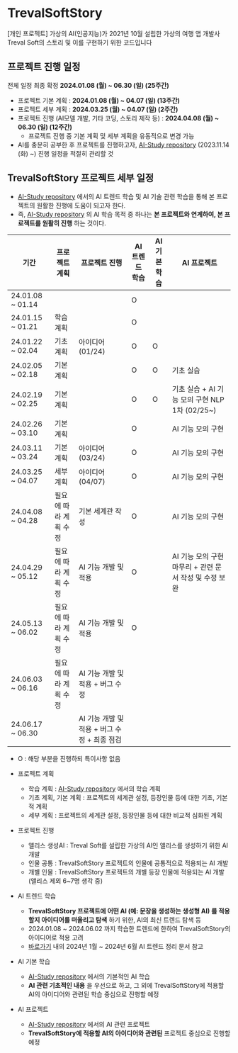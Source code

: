 # TrevalSoftStory
[개인 프로젝트] 가상의 AI(인공지능)가 2021년 10월 설립한 가상의 여행 앱 개발사 Treval Soft의 스토리 및 이를 구현하기 위한 코드입니다

## 프로젝트 진행 일정
전체 일정 최종 확정 **2024.01.08 (월) ~ 06.30 (일) (25주간)**

* 프로젝트 기본 계획 : **2024.01.08 (월) ~ 04.07 (일) (13주간)**
* 프로젝트 세부 계획 : **2024.03.25 (월) ~ 04.07 (일) (2주간)**
* 프로젝트 진행 (AI모델 개발, 기타 코딩, 스토리 제작 등) : **2024.04.08 (월) ~ 06.30 (일) (12주간)**
  * 프로젝트 진행 중 기본 계획 및 세부 계획을 유동적으로 변경 가능
* AI를 충분히 공부한 후 프로젝트를 진행하고자, [AI-Study repository](https://github.com/WannaBeSuperteur/AI-Study) (2023.11.14 (화) ~) 진행 일정을 적절히 관리할 것

## TrevalSoftStory 프로젝트 세부 일정
* [AI-Study repository](https://github.com/WannaBeSuperteur/AI-Study) 에서의 AI 트렌드 학습 및 AI 기술 관련 학습을 통해 본 프로젝트의 원활한 진행에 도움이 되고자 한다.
* 즉, [AI-Study repository](https://github.com/WannaBeSuperteur/AI-Study) 의 AI 학습 목적 중 하나는 **본 프로젝트와 연계하여, 본 프로젝트를 원활히 진행** 하는 것이다.

|기간|프로젝트 계획|프로젝트 진행|AI 트렌드 학습|AI 기본 학습|AI 프로젝트|
|---|---|---|---|---|---|
|24.01.08 ~ 01.14|||O|||
|24.01.15 ~ 01.21|학습 계획||O|||
|24.01.22 ~ 02.04|기초 계획|아이디어 (01/24)|O|O||
|24.02.05 ~ 02.18|기본 계획||O|O|기초 실습|
|24.02.19 ~ 02.25|기본 계획||O|O|기초 실습 + AI 기능 모의 구현 NLP 1차 (02/25~)|
|24.02.26 ~ 03.10|기본 계획||O||AI 기능 모의 구현|
|24.03.11 ~ 03.24|기본 계획|아이디어 (03/24)|O||AI 기능 모의 구현|
|24.03.25 ~ 04.07|세부 계획|아이디어 (04/07)|O||AI 기능 모의 구현|
|24.04.08 ~ 04.28|필요에 따라 계획 수정|기본 세계관 작성|O||AI 기능 모의 구현|
|24.04.29 ~ 05.12|필요에 따라 계획 수정|AI 기능 개발 및 적용|O||AI 기능 모의 구현 마무리 + 관련 문서 작성 및 수정 보완|
|24.05.13 ~ 06.02|필요에 따라 계획 수정|AI 기능 개발 및 적용|O|||
|24.06.03 ~ 06.16|필요에 따라 계획 수정|AI 기능 개발 및 적용 + 버그 수정|||||
|24.06.17 ~ 06.30||AI 기능 개발 및 적용 + 버그 수정 + 최종 점검|||||
* O : 해당 부분을 진행하되 특이사항 없음

* 프로젝트 계획
  * 학습 계획 : [AI-Study repository](https://github.com/WannaBeSuperteur/AI-Study) 에서의 학습 계획
  * 기초 계획, 기본 계획 : 프로젝트의 세계관 설정, 등장인물 등에 대한 기초, 기본적 계획
  * 세부 계획 : 프로젝트의 세계관 설정, 등장인물 등에 대한 비교적 심화된 계획
 
* 프로젝트 진행
  * 앨리스 생성AI : Treval Soft를 설립한 가상의 AI인 앨리스를 생성하기 위한 AI 개발
  * 인물 공통 : TrevalSoftStory 프로젝트의 인물에 공통적으로 적용되는 AI 개발
  * 개별 인물 : TrevalSoftStory 프로젝트의 개별 등장 인물에 적용되는 AI 개발 (앨리스 제외 6~7명 생각 중)

* AI 트렌드 학습
  * **TrevalSoftStory 프로젝트에 어떤 AI (예: 문장을 생성하는 생성형 AI) 를 적용할지 아이디어를 떠올리고 탐색** 하기 위한, AI의 최신 트렌드 탐색 등
  * 2024.01.08 ~ 2024.06.02 까지 학습한 트렌드에 한하여 TrevalSoftStory의 아이디어로 적용 고려
  * [바로가기](https://github.com/WannaBeSuperteur/AI-study/tree/main/AI%20Trend) 내의 2024년 1월 ~ 2024년 6월 AI 트렌드 정리 문서 참고

* AI 기본 학습
  * [AI-Study repository](https://github.com/WannaBeSuperteur/AI-Study) 에서의 기본적인 AI 학습
  * **AI 관련 기초적인 내용** 을 우선으로 하고, 그 외에 TrevalSoftStory에 적용할 AI의 아이디어와 관련된 학습 중심으로 진행할 예정

* AI 프로젝트
  * [AI-Study repository](https://github.com/WannaBeSuperteur/AI-Study) 에서의 AI 관련 프로젝트
  * **TrevalSoftStory에 적용할 AI의 아이디어와 관련된** 프로젝트 중심으로 진행할 예정
